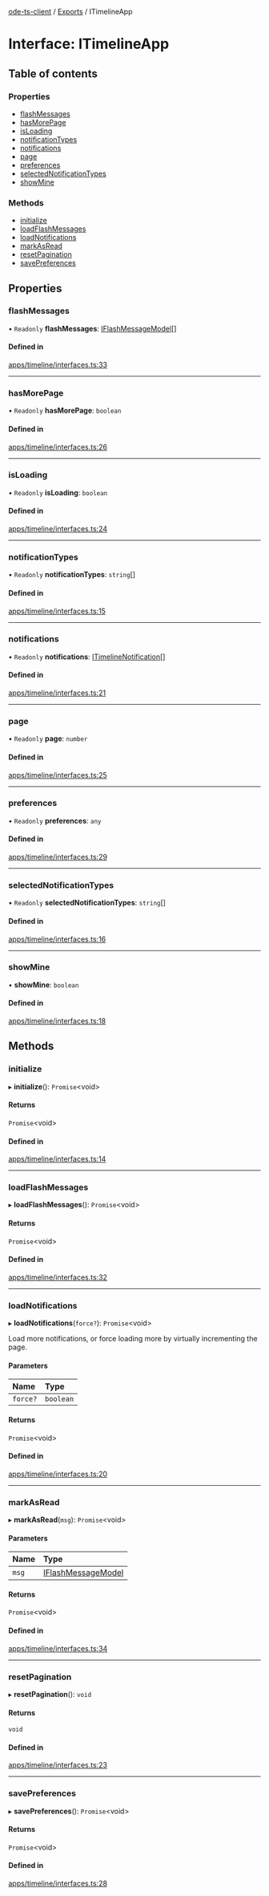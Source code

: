 [ode-ts-client](../README.md) / [Exports](../modules.md) / ITimelineApp

# Interface: ITimelineApp

## Table of contents

### Properties

- [flashMessages](itimelineapp.md#flashmessages)
- [hasMorePage](itimelineapp.md#hasmorepage)
- [isLoading](itimelineapp.md#isloading)
- [notificationTypes](itimelineapp.md#notificationtypes)
- [notifications](itimelineapp.md#notifications)
- [page](itimelineapp.md#page)
- [preferences](itimelineapp.md#preferences)
- [selectedNotificationTypes](itimelineapp.md#selectednotificationtypes)
- [showMine](itimelineapp.md#showmine)

### Methods

- [initialize](itimelineapp.md#initialize)
- [loadFlashMessages](itimelineapp.md#loadflashmessages)
- [loadNotifications](itimelineapp.md#loadnotifications)
- [markAsRead](itimelineapp.md#markasread)
- [resetPagination](itimelineapp.md#resetpagination)
- [savePreferences](itimelineapp.md#savepreferences)

## Properties

### flashMessages

• `Readonly` **flashMessages**: [IFlashMessageModel](iflashmessagemodel.md)[]

#### Defined in

[apps/timeline/interfaces.ts:33](https://github.com/opendigitaleducation/infrontexplore/blob/9b53f59/src/ts/apps/timeline/interfaces.ts#L33)

___

### hasMorePage

• `Readonly` **hasMorePage**: `boolean`

#### Defined in

[apps/timeline/interfaces.ts:26](https://github.com/opendigitaleducation/infrontexplore/blob/9b53f59/src/ts/apps/timeline/interfaces.ts#L26)

___

### isLoading

• `Readonly` **isLoading**: `boolean`

#### Defined in

[apps/timeline/interfaces.ts:24](https://github.com/opendigitaleducation/infrontexplore/blob/9b53f59/src/ts/apps/timeline/interfaces.ts#L24)

___

### notificationTypes

• `Readonly` **notificationTypes**: `string`[]

#### Defined in

[apps/timeline/interfaces.ts:15](https://github.com/opendigitaleducation/infrontexplore/blob/9b53f59/src/ts/apps/timeline/interfaces.ts#L15)

___

### notifications

• `Readonly` **notifications**: [ITimelineNotification](itimelinenotification.md)[]

#### Defined in

[apps/timeline/interfaces.ts:21](https://github.com/opendigitaleducation/infrontexplore/blob/9b53f59/src/ts/apps/timeline/interfaces.ts#L21)

___

### page

• `Readonly` **page**: `number`

#### Defined in

[apps/timeline/interfaces.ts:25](https://github.com/opendigitaleducation/infrontexplore/blob/9b53f59/src/ts/apps/timeline/interfaces.ts#L25)

___

### preferences

• `Readonly` **preferences**: `any`

#### Defined in

[apps/timeline/interfaces.ts:29](https://github.com/opendigitaleducation/infrontexplore/blob/9b53f59/src/ts/apps/timeline/interfaces.ts#L29)

___

### selectedNotificationTypes

• `Readonly` **selectedNotificationTypes**: `string`[]

#### Defined in

[apps/timeline/interfaces.ts:16](https://github.com/opendigitaleducation/infrontexplore/blob/9b53f59/src/ts/apps/timeline/interfaces.ts#L16)

___

### showMine

• **showMine**: `boolean`

#### Defined in

[apps/timeline/interfaces.ts:18](https://github.com/opendigitaleducation/infrontexplore/blob/9b53f59/src/ts/apps/timeline/interfaces.ts#L18)

## Methods

### initialize

▸ **initialize**(): `Promise`<void\>

#### Returns

`Promise`<void\>

#### Defined in

[apps/timeline/interfaces.ts:14](https://github.com/opendigitaleducation/infrontexplore/blob/9b53f59/src/ts/apps/timeline/interfaces.ts#L14)

___

### loadFlashMessages

▸ **loadFlashMessages**(): `Promise`<void\>

#### Returns

`Promise`<void\>

#### Defined in

[apps/timeline/interfaces.ts:32](https://github.com/opendigitaleducation/infrontexplore/blob/9b53f59/src/ts/apps/timeline/interfaces.ts#L32)

___

### loadNotifications

▸ **loadNotifications**(`force?`): `Promise`<void\>

Load more notifications, or force loading more by virtually incrementing the page.

#### Parameters

| Name | Type |
| :------ | :------ |
| `force?` | `boolean` |

#### Returns

`Promise`<void\>

#### Defined in

[apps/timeline/interfaces.ts:20](https://github.com/opendigitaleducation/infrontexplore/blob/9b53f59/src/ts/apps/timeline/interfaces.ts#L20)

___

### markAsRead

▸ **markAsRead**(`msg`): `Promise`<void\>

#### Parameters

| Name | Type |
| :------ | :------ |
| `msg` | [IFlashMessageModel](iflashmessagemodel.md) |

#### Returns

`Promise`<void\>

#### Defined in

[apps/timeline/interfaces.ts:34](https://github.com/opendigitaleducation/infrontexplore/blob/9b53f59/src/ts/apps/timeline/interfaces.ts#L34)

___

### resetPagination

▸ **resetPagination**(): `void`

#### Returns

`void`

#### Defined in

[apps/timeline/interfaces.ts:23](https://github.com/opendigitaleducation/infrontexplore/blob/9b53f59/src/ts/apps/timeline/interfaces.ts#L23)

___

### savePreferences

▸ **savePreferences**(): `Promise`<void\>

#### Returns

`Promise`<void\>

#### Defined in

[apps/timeline/interfaces.ts:28](https://github.com/opendigitaleducation/infrontexplore/blob/9b53f59/src/ts/apps/timeline/interfaces.ts#L28)
